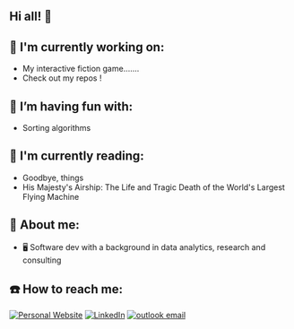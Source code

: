## Hi all! 👋

<!--
**HabadOlad/HabadOlad** is a ✨ _special_ ✨ repository because its `README.md` (this file) appears on your GitHub profile.

Here are some ideas to get you started:

- 🔭 I’m currently working on ...
- 🌱 I’m currently learning ...
- 👯 I’m looking to collaborate on ...
- 🤔 I’m looking for help with ...
- 💬 Ask me about ...
- 📫 How to reach me: ...
- 😄 Pronouns: ...
- ⚡ Fun fact: ...
-->

## 🔭 I'm currently working on: 
- My interactive fiction game.......
- Check out my repos !


## 🌱 I’m having fun with:
- Sorting algorithms


## 📖 I'm currently reading:
- Goodbye, things
- His Majesty's Airship: The Life and Tragic Death of the World's Largest Flying Machine


## 🔎 About me:
- 🖥 Software dev with a background in data analytics, research and consulting


## ☎️ How to reach me:
<a href="https://www.habadolad.com" target="_blank"><img alt="Personal Website" src="https://img.shields.io/badge/Website-%2312100E.svg?&style=for-the-badge&logoColor=white&logo=googlechrome" /></a>
<a href="https://www.linkedin.com/in/habad-olad/" target="_blank"><img alt="LinkedIn" src="https://img.shields.io/badge/linkedin-%230077B5.svg?&style=for-the-badge&logo=linkedin&logoColor=white?logo=linkedin" /></a>
<a href="mailto:habadolad@outlook.com" target="_blank"> <img alt="outlook email" src="https://img.shields.io/badge/Email%20%20%20-blue?style=for-the-badge&logo=email&logoColor=white"/> 
</a>

